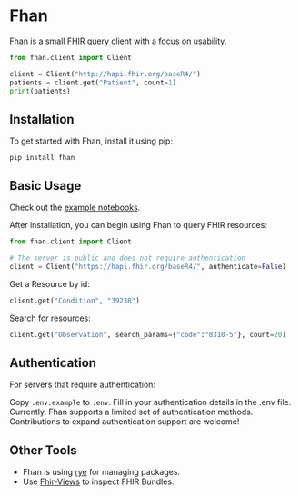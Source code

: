 # Fhan

Fhan is a small [FHIR](https://www.hl7.org/fhir/overview.html) query client with a focus on usability.

```python
from fhan.client import Client

client = Client("http://hapi.fhir.org/baseR4/")
patients = client.get("Patient", count=1)
print(patients)
```

## Installation

To get started with Fhan, install it using pip:

```shell
pip install fhan
```

## Basic Usage

Check out the [example notebooks](./examples).

After installation, you can begin using Fhan to query FHIR resources:

```python
from fhan.client import Client

# The server is public and does not require authentication
client = Client("https://hapi.fhir.org/baseR4/", authenticate=False)
```

Get a Resource by id:

```python
client.get("Condition", "39238")
```

Search for resources:

```python
client.get("Observation", search_params={"code":"8310-5"}, count=20)
```

## Authentication

For servers that require authentication:

Copy `.env.example` to `.env`.
Fill in your authentication details in the .env file.
Currently, Fhan supports a limited set of authentication methods. Contributions to expand authentication support are welcome!

## Other Tools

- Fhan is using [rye](https://github.com/mitsuhiko/rye) for managing packages.
- Use [Fhir-Views](https://fhir-views.vercel.app/) to inspect FHIR Bundles.
